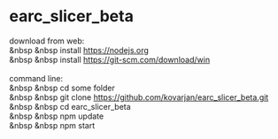 # earc_slicer_beta

download from web:<br>
&nbsp &nbsp install https://nodejs.org<br>
&nbsp &nbsp install https://git-scm.com/download/win<br>
<br>
command line:<br>
&nbsp &nbsp cd some folder<br>
&nbsp &nbsp git clone https://github.com/kovarjan/earc_slicer_beta.git<br>
&nbsp &nbsp cd earc_slicer_beta<br>
&nbsp &nbsp npm update<br>
&nbsp &nbsp npm start<br>
